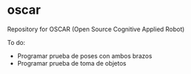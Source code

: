 # oscar
Repository for OSCAR (Open Source Cognitive Applied Robot)

To do:
- Programar prueba de poses con ambos brazos
- Programar prueba de toma de objetos
